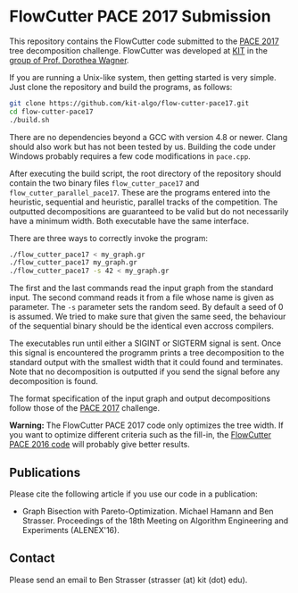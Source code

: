 # FlowCutter PACE 2017 Submission

This repository contains the FlowCutter code submitted to the [PACE 2017](https://pacechallenge.wordpress.com/2016/12/01/announcing-pace-2017/) tree decomposition challenge. 
FlowCutter was developed at [KIT](https://www.kit.edu) in the [group of Prof. Dorothea Wagner](https://i11www.iti.kit.edu/).

If you are running a Unix-like system, then getting started is very simple. Just clone the repository and build the programs, as follows:

```bash
git clone https://github.com/kit-algo/flow-cutter-pace17.git
cd flow-cutter-pace17
./build.sh
```

There are no dependencies beyond a GCC with version 4.8 or newer. Clang should also work but has not been tested by us. Building the code under Windows probably requires a few code modifications in `pace.cpp`.

After executing the build script, the root directory of the repository should contain the two binary files `flow_cutter_pace17` and `flow_cutter_parallel_pace17`. These are the programs entered into the heuristic, sequential and heuristic, parallel tracks of the competition. The outputted decompositions are guaranteed to be valid but do not necessarily have a minimum width. Both executable have the same interface. 

There are three ways to correctly invoke the program:

```bash
./flow_cutter_pace17 < my_graph.gr 
./flow_cutter_pace17 my_graph.gr
./flow_cutter_pace17 -s 42 < my_graph.gr
```

The first and the last commands read the input graph from the standard input. The second command reads it from a file whose name is given as parameter. The `-s` parameter sets the random seed. By default a seed of 0 is assumed. We tried to make sure that given the same seed, the behaviour of the sequential binary should be the identical even accross compilers.

The executables run until either a SIGINT or SIGTERM signal is sent. Once this signal is encountered the programm prints a tree decomposition to the standard output with the smallest width that it could found and terminates. Note that no decomposition is outputted if you send the signal before any decomposition is found.

The format specification of the input graph and output decompositions follow those of the [PACE 2017](https://pacechallenge.wordpress.com/2016/12/01/announcing-pace-2017/) challenge. 

**Warning:** The FlowCutter PACE 2017 code only optimizes the tree width. If you want to optimize different criteria such as the fill-in, the [FlowCutter PACE 2016 code](https://github.com/ben-strasser/flow-cutter-pace16) will probably give better results.

## Publications

Please cite the following article if you use our code in a publication:

* Graph Bisection with Pareto-Optimization.
  Michael Hamann and Ben Strasser.
  Proceedings of the 18th Meeting on Algorithm Engineering and Experiments (ALENEX'16).

## Contact

Please send an email to Ben Strasser (strasser (at) kit (dot) edu).

